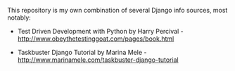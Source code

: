 This repository is my own combination of several Django info sources, most notably:

- Test Driven Development with Python by Harry Percival - http://www.obeythetestinggoat.com/pages/book.html

- Taskbuster Django Tutorial by Marina Mele - http://www.marinamele.com/taskbuster-django-tutorial


